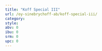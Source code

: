 ```yaml
---
title: "Koff Special III"
url: /oy-sinebrychoff-ab/koff-special-iii/
category: 
style: 
abv: 0
ibu: 0
srm: 0
upc: 0
---
```



